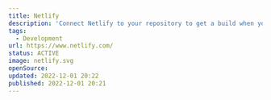 ```yaml
---
title: Netlify
description: 'Connect Netlify to your repository to get a build when you push to main and also get previews in PRs.'
tags:
  - Development
url: https://www.netlify.com/
status: ACTIVE
image: netlify.svg
openSource:
updated: 2022-12-01 20:22
published: 2022-12-01 20:21
---
```

